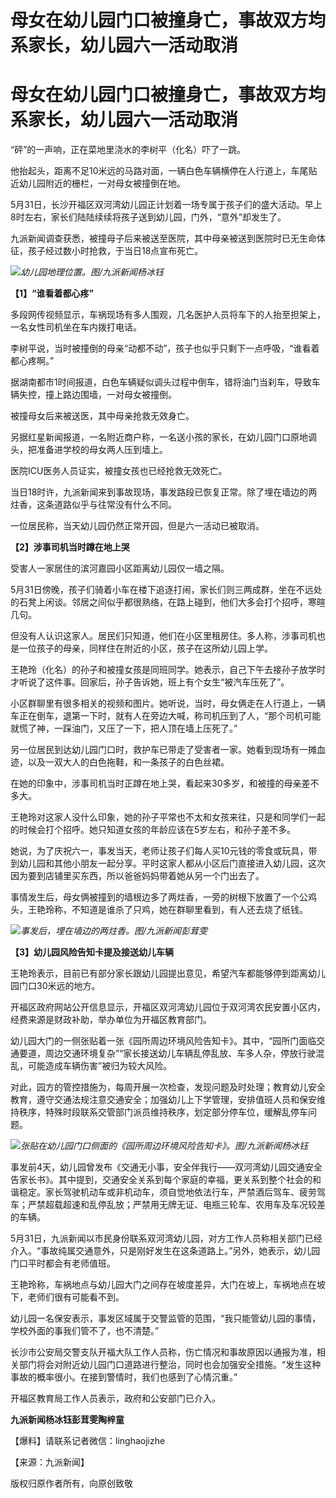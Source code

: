 # 母女在幼儿园门口被撞身亡，事故双方均系家长，幼儿园六一活动取消

# 母女在幼儿园门口被撞身亡，事故双方均系家长，幼儿园六一活动取消

“砰”的一声响，正在菜地里浇水的李树平（化名）吓了一跳。

他抬起头，距离不足10米远的马路对面，一辆白色车辆横停在人行道上，车尾贴近幼儿园附近的栅栏，一对母女被撞倒在地。

5月31日，长沙开福区双河湾幼儿园正计划着一场专属于孩子们的盛大活动。早上8时左右，家长们陆陆续续将孩子送到幼儿园，门外，“意外”却发生了。

九派新闻调查获悉，被撞母子后来被送至医院，其中母亲被送到医院时已无生命体征，孩子经过数小时抢救，于当日18点宣布死亡。

![](https://inews.gtimg.com/om_bt/OnaFrRRIFAJxb05eRWh3UblEzRfex1TObmru8_C-H1Q3MAA/1000)_幼儿园地理位置。图/九派新闻杨冰钰_

**【1】“谁看着都心疼”**

多段网传视频显示，车祸现场有多人围观，几名医护人员将车下的人抬至担架上，一名女性司机坐在车内拨打电话。

李树平说，当时被撞倒的母亲“动都不动”，孩子也似乎只剩下一点呼吸，“谁看着都心疼啊。”

据湖南都市1时间报道，白色车辆疑似调头过程中倒车，错将油门当刹车，导致车辆失控，撞上路边围墙，一对母女被撞倒。

被撞母女后来被送医，其中母亲抢救无效身亡。

另据红星新闻报道，一名附近商户称，一名送小孩的家长，在幼儿园门口原地调头，把准备进学校的母女两人压到墙上。

医院ICU医务人员证实，被撞女孩也已经抢救无效死亡。

当日18时许，九派新闻来到事故现场，事发路段已恢复正常。除了埋在墙边的两炷香，这条道路似乎与往常没有什么不同。

一位居民称，当天幼儿园仍然正常开园，但是六一活动已被取消。

**【2】涉事司机当时蹲在地上哭**

受害人一家居住的滨河嘉园小区距离幼儿园仅一墙之隔。

5月31日傍晚，孩子们骑着小车在楼下追逐打闹，家长们则三两成群，坐在不远处的石凳上闲谈。邻居之间似乎都很熟络，在路上碰到，他们大多会打个招呼，寒暄几句。

但没有人认识这家人。居民们只知道，他们在小区里租房住。多人称，涉事司机也是一位孩子的母亲，同样住在附近的小区，孩子在这所幼儿园上学。

王艳玲（化名）的孙子和被撞女孩是同班同学。她表示，自己下午去接孙子放学时才听说了这件事。回家后，孙子告诉她，班上有个女生“被汽车压死了”。

小区群聊里有很多相关的视频和图片。她听说，当时，母女俩走在人行道上，一辆车正在倒车，退第一下时，就有人在旁边大喊，称司机压到了人，“那个司机可能就慌了神，一踩油门，又压了一下，把人顶在墙上压死了。”

另一位居民到达幼儿园门口时，救护车已带走了受害者一家。她看到现场有一摊血迹，以及一双大人的白色拖鞋，和一条孩子的白色丝裙。

在她的印象中，涉事司机当时正蹲在地上哭，看起来30多岁，和被撞的母亲差不多大。

王艳玲对这家人没什么印象，她的孙子平常也不太和女孩来往，只是和同学们一起的时候会打个招呼。她只知道女孩的年龄应该在5岁左右，和孙子差不多。

她说，为了庆祝六一，事发当天，老师让孩子们每人买10元钱的零食或玩具，带到幼儿园和其他小朋友一起分享。平时这家人都从小区后门直接进入幼儿园，这次因为要到店铺里买东西，所以爸爸妈妈带着她从另一个门出去了。

事情发生后，母女俩被撞到的墙根边多了两炷香，一旁的树根下放置了一个公鸡头，王艳玲称，不知道是谁杀了只鸡，她在群聊里看到，有人还去烧了纸钱。

![](https://inews.gtimg.com/om_bt/Om9RTErBP8mOkLCMkup270XYTeUuJ2JHFiRBPDT0FrU9wAA/1000)_事发后，埋在墙边的两炷香。图/九派新闻彭茸雯_

**【3】幼儿园风险告知卡提及接送幼儿车辆**

王艳玲表示，目前已有部分家长跟幼儿园提出意见，希望汽车都能够停到距离幼儿园门口30米远的地方。

开福区政府网站公开信息显示，开福区双河湾幼儿园位于双河湾农民安置小区内，经费来源是财政补助，举办单位为开福区教育部门。

幼儿园大门的一侧张贴着一张《园所周边环境风险告知卡》。其中，“园所门面临交通要道，周边交通环境复杂”“家长接送幼儿车辆乱停乱放、车多人杂，停放行驶混乱，可能造成车辆伤害”被归为较大风险。

对此，园方的管控措施为，每周开展一次检查，发现问题及时处理；教育幼儿安全教育，遵守交通法规注意交通安全；加强幼儿上下学管理，安排值班人员和保安维持秩序，特殊时段联系交管部门派员维持秩序，划定部分停车位，缓解乱停车问题。

![](https://inews.gtimg.com/om_bt/OWDD_CvDuWR1K6NhZWdeK1p1mz9N_lJFCT027idbuTjbAAA/1000)_张贴在幼儿园门口侧面的《园所周边环境风险告知卡》。图/九派新闻杨冰钰_

事发前4天，幼儿园曾发布《交通无小事，安全伴我行——双河湾幼儿园交通安全告家长书》。其中提到，交通安全关系到每个家庭的幸福，更关系到整个社会的和谐稳定。家长驾驶机动车或非机动车，须自觉地依法行车，严禁酒后驾车、疲劳驾车；严禁超载超速和乱停乱放；严禁用无牌无证、电瓶三轮车、农用车及车况较差的车辆。

5月31日，九派新闻以市民身份联系双河湾幼儿园，对方工作人员称相关部门已经介入。“事故纯属交通意外，只是刚好发生在这条道路上。”另外，她表示，幼儿园门口平时都会有老师值班。

王艳玲称，车祸地点与幼儿园大门之间存在坡度差异，大门在坡上，车祸地点在坡下，老师们很有可能看不到。

幼儿园一名保安表示，事发区域属于交警监管的范围，“我只能管幼儿园的事情，学校外面的事我们管不了，也不清楚。”

长沙市公安局交警支队开福大队工作人员称，伤亡情况和事故原因以通报为准，相关部门将会对附近幼儿园门口道路进行整治，同时也会加强安全措施。“发生这种事故的概率很小。在接到警情时，我们也感到了心情沉重。”

开福区教育局工作人员表示，政府和公安部门已介入。

**九派新闻杨冰钰彭茸雯陶梓童**

【爆料】请联系记者微信：linghaojizhe

【来源：九派新闻】

版权归原作者所有，向原创致敬

